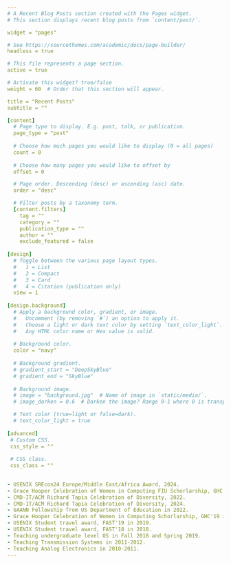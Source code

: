 ```yaml
---
# A Recent Blog Posts section created with the Pages widget.
# This section displays recent blog posts from `content/post/`.

widget = "pages"  

# See https://sourcethemes.com/academic/docs/page-builder/
headless = true  

# This file represents a page section.
active = true  

# Activate this widget? true/false
weight = 60  # Order that this section will appear.

title = "Recent Posts"
subtitle = ""

[content]
  # Page type to display. E.g. post, talk, or publication.
  page_type = "post"
  
  # Choose how much pages you would like to display (0 = all pages)
  count = 0
  
  # Choose how many pages you would like to offset by
  offset = 0

  # Page order. Descending (desc) or ascending (asc) date.
  order = "desc"

  # Filter posts by a taxonomy term.
  [content.filters]
    tag = ""
    category = ""
    publication_type = ""
    author = ""
    exclude_featured = false
  
[design]
  # Toggle between the various page layout types.
  #   1 = List
  #   2 = Compact
  #   3 = Card
  #   4 = Citation (publication only)
  view = 1
  
[design.background]
  # Apply a background color, gradient, or image.
  #   Uncomment (by removing `#`) an option to apply it.
  #   Choose a light or dark text color by setting `text_color_light`.
  #   Any HTML color name or Hex value is valid.
  
  # Background color.
  color = "navy"
  
  # Background gradient.
  # gradient_start = "DeepSkyBlue"
  # gradient_end = "SkyBlue"
  
  # Background image.
  # image = "background.jpg"  # Name of image in `static/media/`.
  # image_darken = 0.6  # Darken the image? Range 0-1 where 0 is transparent and 1 is opaque.

  # Text color (true=light or false=dark).
  # text_color_light = true  
  
[advanced]
 # Custom CSS. 
 css_style = ""
 
 # CSS class.
 css_class = ""

 
- USENIX SREcon24 Europe/Middle East/Africa Award, 2024.
- Grace Hooper Celebration of Women in Computing FIU Schorlarship, GHC'22 in 2022.
- CMD-IT/ACM Richard Tapia Celebration of Diversity, 2022.
- CMD-IT/ACM Richard Tapia Celebration of Diversity, 2024.
- GAANN Fellowship from US Department of Education in 2022.
- Grace Hooper Celebration of Women in Computing Schorlarship, GHC'19 in 2019.
- USENIX Student travel award, FAST'19 in 2019.
- USENIX Student travel award, FAST'18 in 2018.
- Teaching undergraduate level OS in Fall 2018 and Spring 2019.
- Teaching Transmission Systems in 2011-2012.
- Teaching Analog Electronics in 2010-2011.
---
```




